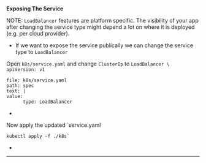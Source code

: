 
### 
**Exposing The Service**

NOTE: `LoadBalancer` features are platform specific. The visibility of your app after changing the service type might depend a lot on where it is deployed (e.g. per cloud provider).


*   If we want to expose the service publically we can change the service type to `LoadBalancer`

Open `k8s/service.yaml` and change `ClusterIp` to `LoadBalancer \
apiVersion: v1`


```editor:insert-value-into-yaml
file: k8s/service.yaml
path: spec
text: |
value:
      type: LoadBalancer

```


*   

Now apply the updated `service.yaml 
```execute-1
kubectl apply -f ./k8s`
```


*   



---


